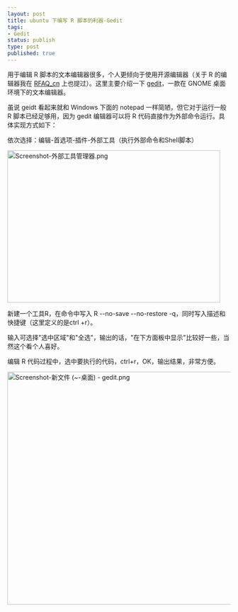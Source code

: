 ```yaml
--- 
layout: post
title: ubuntu 下编写 R 脚本的利器-Gedit
tags: 
- Gedit
status: publish
type: post
published: true
---
```

<p>用于编辑 R 脚本的文本编辑器很多，个人更倾向于使用开源编辑器（关于 R 的编辑器我在 <a href="http://cran.r-project.org/doc/contrib/Liu-FAQ.pdf" target="_blank">RFAQ_cn</a> 上也提过）。这里主要介绍一下 <a href="http://en.wikipedia.org/wiki/Gedit">gedit</a>，一款在 GNOME 桌面环境下的文本编辑器。</p>
<p>虽说 geidt 看起来就和 Windows 下面的 notepad 一样简陋，但它对于运行一般 R 脚本已经足够用，因为 gedit 编辑器可以将 R 代码直接作为外部命令运行。具体实现方式如下：</p>
<p>依次选择：编辑-首选项-插件-外部工具（执行外部命令和Shell脚本）</p>
<p><img alt="Screenshot-外部工具管理器.png" height="344" src="http://bjt.cos.name/wp-content/uploads/2009/07/xn-screenshot_-zb7r372cm0iuxs0q7fx90aib4f.png" width="480" /></p>
<p>新建一个工具R，在命令中写入 R --no-save --no-restore -q，同时写入描述和快捷键（这里定义的是ctrl +r）。</p>
<p>输入可选择&quot;选中区域&quot;和&quot;全选&quot;，输出的话，&quot;在下方面板中显示&quot;比较好一些，当然这个看个人喜好。</p>
<p>编辑 R 代码过程中，选中要执行的代码，ctrl+r，OK，输出结果，非常方便。</p>
<p><img alt="Screenshot-新文件 (~-桌面) - gedit.png" height="526" src="http://bjt.cos.name/wp-content/uploads/2009/07/xn-screenshot_________gedit-q632bq596av5au84cvf63a.png" width="650" /></p>
